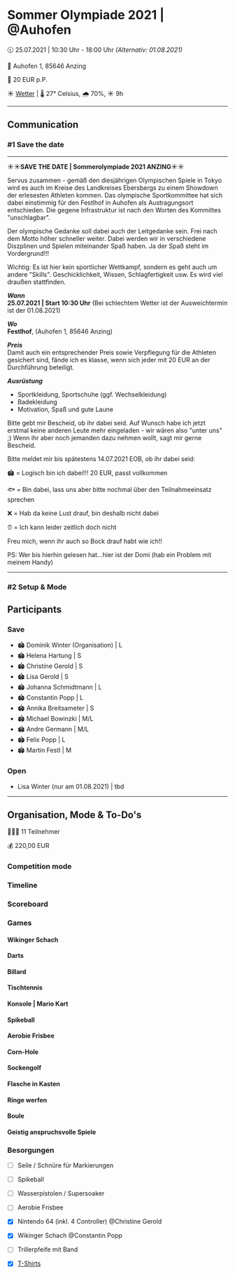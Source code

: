 # Sommer Olympiade 2021 | @Auhofen

🕥 25.07.2021 | 10:30 Uhr - 18:00 Uhr *(Alternativ: 01.08.2021)*

📍 Auhofen 1, 85646 Anzing

💸 20 EUR p.P. 

☀️ [Wetter](https://www.wetter.com/wetter_aktuell/wettervorhersage/16_tagesvorhersage/deutschland/anzing/auhofen/DE0000329001.html) | 🌡️ 27&deg; Celsius, 🌧️ 70%, ☀️ 9h

---

## Communication
### #1 Save the date

---

☀️☀️**SAVE THE DATE | Sommerolympiade 2021 ANZING**☀️☀️

Servus zusammen - gemäß den diesjährigen  Olympischen Spiele in Tokyo wird es auch im Kreise des Landkreises Ebersbergs zu einem Showdown der erlesesten Athleten kommen. Das olympische Sportkommittee hat sich dabei einstimmig für den Festlhof in Auhofen als Austragungsort entschieden. Die gegene Infrastruktur ist nach den Worten des Kommittes "unschlagbar".  

Der olympische Gedanke soll dabei auch der Leitgedanke sein. Frei nach dem Motto höher schneller weiter. Dabei werden wir in verschiedene Diszplinen und Spielen miteinander Spaß haben. Ja der Spaß steht im Vordergrund!!! 

Wichtig: Es ist hier kein sportlicher Wettkampf, sondern es geht auch um andere "Skills". Geschicklichkeit, Wissen, Schlagfertigkeit usw. Es wird viel draußen stattfinden. 

***Wann***   
**25.07.2021 | Start 10:30 Uhr** (Bei schlechtem Wetter ist der Ausweichtermin ist der 01.08.2021)

***Wo***  
**Festlhof**, (Auhofen 1, 85646 Anzing) 

***Preis***  
Damit auch ein entsprechender Preis sowie Verpflegung für die Athleten gesichert sind, fände ich es klasse, wenn sich jeder mit 20 EUR an der Durchführung beteiligt.

***Ausrüstung***
- Sportkleidung, Sportschuhe (ggf. Wechselkleidung)
- Badekleidung
- Motivation, Spaß und gute Laune

Bitte gebt mir Bescheid, ob ihr dabei seid. Auf Wunsch habe ich jetzt erstmal keine anderen Leute mehr eingeladen - wir wären also "unter uns" ;) Wenn ihr aber noch jemanden dazu nehmen wollt, sagt mir gerne Bescheid.

Bitte meldet mir bis spätestens 14.07.2021 EOB, ob ihr dabei seid: 

🏟️ = Logisch bin ich dabei!!! 20 EUR, passt vollkommen 

🐟 = Bin dabei, lass uns aber bitte nochmal über den Teilnahmeeinsatz sprechen

❌ = Hab da keine Lust drauf, bin deshalb nicht dabei

⏰ = Ich kann leider zeitlich doch nicht 

Freu mich, wenn ihr auch so Bock drauf habt wie ich!!

PS: Wer bis hierhin gelesen hat...hier ist der Domi (hab ein Problem mit meinem Handy)

----
### #2 Setup & Mode
## Participants

### Save
* 🏟️ Dominik Winter (Organisation) | L
* 🏟️ Helena Hartung | S
* 🏟️ Christine Gerold | S
* 🏟️ Lisa Gerold | S
* 🏟️ Johanna Schmidtmann | L
* 🏟️ Constantin Popp | L
* 🏟️ Annika Breitsameter | S
* 🏟️ Michael Bowinzki | M/L
* 🏟️ Andre Germann | M/L
* 🏟️ Felix Popp | L
* 🏟️ Martin Festl | M

### Open
* Lisa Winter (nur am 01.08.2021) | tbd

----

## Organisation, Mode & To-Do's

🧑‍🤝‍🧑 11 Teilnehmer

💰 220,00 EUR

### Competition mode

### Timeline

### Scoreboard

### Games

#### Wikinger Schach
#### Darts
#### Billard
#### Tischtennis
#### Konsole | Mario Kart
#### Spikeball
#### Aerobie Frisbee
#### Corn-Hole
#### Sockengolf
#### Flasche in Kasten
#### Ringe werfen
#### Boule
#### Geistig anspruchsvolle Spiele

### Besorgungen
- [ ] Seile / Schnüre für Markierungen
- [ ] Spikeball
- [ ] Wasserpistolen / Supersoaker
- [ ] Aerobie Frisbee
- [x] Nintendo 64 (inkl. 4 Controller) @Christine Gerold
- [x] Wikinger Schach @Constantin Popp
- [ ] Trillerpfeife mit Band
- [x] [T-Shirts](https://checkout.teamshirts.de/?paymentTypeId=2681&successToken=15CCECBB-8DD1-48E4-8403-6734E3C5D5E4&affiliate=1247401&directAffiliate=1247401&lang=de&locale=DE&shopId=830295&version=2.85.0&continueShoppingLink=https%3A%2F%2Fwww.teamshirts.de%2Fbasket%2Freset&result=SUCCESS&orderId=20661760&transactionId=21778894&token=BC0C2F55-905B-4E5F-8C32-D731EE2B982E#/spreadshirt)






